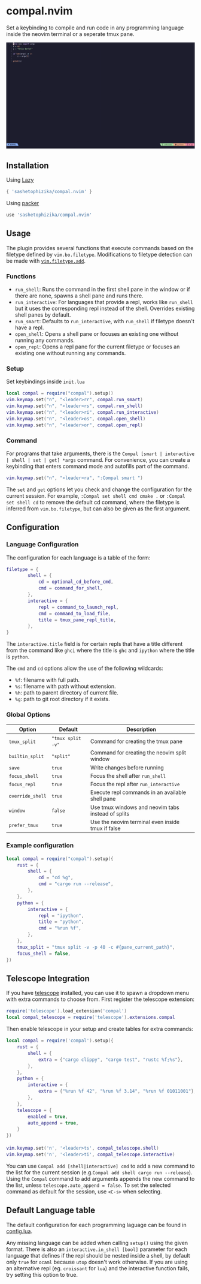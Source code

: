 # compal.nvim
Set a keybinding to compile and run code in any programming language inside the neovim terminal or a seperate tmux pane.

![image](showcase.gif "showcase")

## Installation
Using [Lazy](https://github.com/folke/lazy.nvim)
```lua
{ 'sashetophizika/compal.nvim' }
```
Using [packer](https://github.com/wbthomason/packer.nvim)
```lua
use 'sashetophizika/compal.nvim'

```
## Usage
The plugin provides several functions that execute commands based on the filetype defined by `vim.bo.filetype`. Modifications to filetype detection can be made with [`vim.filetype.add`](https://neovim.io/doc/user/lua.html#lua-filetype).

### Functions
* `run_shell`: Runs the command in the first shell pane in the window or if there are none, spawns a shell pane and runs there. 
* `run_interactive`: For languages that provide a repl, works like `run_shell` but it uses the corresponding repl instead of the shell. Overrides existing shell panes by default.
* `run_smart`: Defaults to `run_interactive`, with `run_shell` if filetype doesn't have a repl.
* `open_shell`: Opens a shell pane or focuses an existing one without running any commands.
* `open_repl`: Opens a repl pane for the current filetype or focuses an existing one without running any commands.


### Setup
Set keybindings inside `init.lua`
```lua
local compal = require("compal").setup()
vim.keymap.set("n", "<leader>rr", compal.run_smart)
vim.keymap.set("n", "<leader>rs", compal.run_shell)
vim.keymap.set("n", "<leader>ri", compal.run_interactive)
vim.keymap.set("n", "<leader>os", compal.open_shell)
vim.keymap.set("n", "<leader>or", compal.open_repl)
```

### Command
For programs that take arguments, there is the `Compal [smart | interactive | shell | set | get] *args` command. For convenience, you can create a keybinding that enters command mode and autofills part of the command.

```lua
vim.keymap.set("n", "<leader>ra", ":Compal smart ")
```

The `set` and `get` options let you check and change the configuration for the current session. For example, `:Compal set shell cmd cmake .` or `:Compal set shell cd` to remove the default cd command, where the filetype is inferred from `vim.bo.filetype`, but can also be given as the first argument.


## Configuration
### Language Configuration
The configuration for each language is a table of the form:

```lua
filetype = { 
        shell = {
            cd = optional_cd_before_cmd,
            cmd = command_for_shell,
        },
        interactive = {
            repl = command_to_launch_repl,
            cmd = command_to_load_file,
            title = tmux_pane_repl_title,
        },
}

```
The `interactive.title` field is for certain repls that have a title different from the command like `ghci` where the title is `ghc` and `ipython` where the title is `python`.

The `cmd` and `cd` options allow the use of the following wildcards:

* `%f`: filename with full path.
* `%s`: filename with path without extension.
* `%h`: path to parent directory of current file.
* `%g`: path to git root directory if it exists.

### Global Options
| Option           | Default           | Description
|------------------|-------------------|-------------|
| `tmux_split`     | `"tmux split -v"` | Command for creating the tmux pane
| `builtin_split`  | `"split"`         | Command for creating the neovim split window
| `save`           | `true`            | Write changes before running
| `focus_shell`    | `true`            | Focus the shell after `run_shell`  
| `focus_repl`     | `true`            | Focus the repl after `run_interactive`  
| `override_shell` | `true`            | Execute repl commands in an available shell pane
| `window`         | `false`           | Use tmux windows and neovim tabs instead of splits
| `prefer_tmux`    | `true`            | Use the neovim terminal even inside tmux if false

### Example configuration
```lua
local compal = require("compal").setup({
    rust = {
        shell = {
            cd = "cd %g",
            cmd = "cargo run --release",
        },
    },
    python = {
        interactive = {
            repl = "ipython",
            title = "python",
            cmd = "%run %f",
        },
    },
    tmux_split = "tmux split -v -p 40 -c #{pane_current_path}",
    focus_shell = false,
})
```

## Telescope Integration
If you have [telescope](https://github.com/nvim-telescope/telescope.nvim) installed, you can use it to spawn a dropdown menu with extra commands to choose from. First register the telescope extension:

```lua
require('telescope').load_extension('compal')
local compal_telescope = require('telescope').extensions.compal
```

Then enable telescope in your setup and create tables for extra commands: 

```lua
local compal = require('compal').setup({
    rust = {
        shell = {
            extra = {"cargo clippy", "cargo test", "rustc %f;%s"},
        },
    },
    python = {
        interactive = {
            extra = {"%run %f 42", "%run %f 3.14", "%run %f 01011001"},
        },
    },
    telescope = { 
        enabled = true,
        auto_append = true,
    }
})

vim.keymap.set('n', '<leader>ts', compal_telescope.shell)
vim.keymap.set('n', '<leader>ti', compal_telescope.interactive)

```

You can use `Compal add [shell|interactive] cmd` to add a new command to the list for the current session (e.g.`Compal add shell cargo run --release`). Using the `Compal` command to add arguments appends the new command to the list, unless `telescope.auto_append = false`. To set the selected command as default for the session, use `<C-s>` when selecting.

##  Default Language table
The default configuration for each programming laguage can be found in [config.lua](https://github.com/sashetophizika/compal.nvim/blob/master/lua/compal/config.lua).

Any missing language can be added when calling `setup()` using the given format. 
There is also an `interactive.in_shell [bool]` parameter for each language that defines if the repl should be nested inside a shell, by default only `true` for `ocaml` because `utop` doesn't work otherwise. If you are using an alternative repl (eg. `croissant` for `lua`) and the interactive function fails, try setting this option to true.

